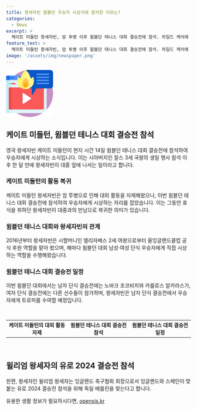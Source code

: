 ```yaml
---
title: 왕세자빈 윔블던 우승자 시상식에 참석한 이유는?
categories:
  - News
excerpt: >
  케이트 미들턴 왕세자빈, 암 투병 이후 윔블던 테니스 대회 결승전에 참석. 차일드 케어에 집중하던 왕세자빈, 대중 앞에 나서는 게 한 달만. 1월 복부 수술 후 암 투병 사실 발표. 유로 2024 결승전 참석을 위해 남편 윌리엄 왕세자는 베를린으로.
feature_text: >
  케이트 미들턴 왕세자빈, 암 투병 이후 윔블던 테니스 대회 결승전에 참석. 차일드 케어에 집중하던 왕세자빈, 대중 앞에 나서는 게 한 달만. 1월 복부 수술 후 암 투병 사실 발표. 유로 2024 결승전 참석을 위해 남편 윌리엄 왕세자는 베를린으로.
image: '/assets/img/newspaper.png'
---
```


<p><img src="/assets/img/news.png" alt="rentncar 속보" /></p>

<h2 data-ke-size="size26">케이트 미들턴, 윔블던 테니스 대회 결승전 참석</h2>

<p data-ke-size="size16">영국 왕세자빈 케이트 미들턴이 현지 시간 14일 윔블던 테니스 대회 결승전에 참석하여 우승자에게 시상하는 소식입니다. 이는 시아버지인 찰스 3세 국왕의 생일 행사 참석 이후 한 달 만에 왕세자빈이 대중 앞에 나서는 일이라고 합니다.</p>

<h3>케이트 미들턴의 활동 복귀</h3>

<p data-ke-size="size16">케이트 미들턴 왕세자빈은 암 투병으로 인해 대외 활동을 자제해왔으나, 이번 윔블던 테니스 대회 결승전에 참석하여 우승자에게 시상하는 자리를 잡았습니다. 이는 그동안 휴식을 취하던 왕세자빈이 대중과의 만남으로 복귀한 의미가 있습니다.</p>

<h3>윔블던 테니스 대회와 왕세자빈의 관계</h3>

<p data-ke-size="size16">2016년부터 왕세자빈은 시할머니인 엘리자베스 2세 여왕으로부터 올잉글랜드클럽 공식 후원 역할을 맡아 왔으며, 해마다 윔블던 대회 남성·여성 단식 우승자에게 직접 시상하는 역할을 수행해왔습니다.</p>

<h3>윔블던 테니스 대회 결승전 일정</h3>

<p data-ke-size="size16">이번 윔블던 대회에서는 남자 단식 결승전에는 노바크 조코비치와 카를로스 알카라스가, 여자 단식 결승전에는 다른 선수들이 참가하며, 왕세자빈은 남자 단식 결승전에서 우승자에게 트로피를 수여할 예정입니다.</p>

<p data-ke-size="size16">&nbsp;</p>

<table>
  <tbody>
    <tr>
      <td style="text-align: center; height: 17px;"><b>케이트 미들턴의 대외 활동 자제</b></td>
      <td style="text-align: center; height: 17px;"><b>윔블던 테니스 대회 결승전 참석</b></td>
      <td style="text-align: center; height: 17px;"><b>윔블던 테니스 대회 결승전 일정</b></td>
    </tr>
  </tbody>
</table>

<p data-ke-size="size16">&nbsp;</p>

<h2 data-ke-size="size26">윌리엄 왕세자의 유로 2024 결승전 참석</h2>

<p data-ke-size="size16">한편, 왕세자인 윌리엄 왕세자는 잉글랜드 축구협회 회장으로서 잉글랜드와 스페인이 맞붙는 유로 2024 결승전 참석을 위해 독일 베를린을 찾는다고 합니다.</p>
유용한 생활 정보가 필요하시다면, <a href="https://opensis.kr" rel="dofollow">opensis.kr</a>


